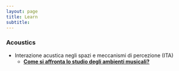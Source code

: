 ```yaml
---
layout: page
title: Learn
subtitle:
---
```


<head>
<!-- Google Tag Manager -->
<script>(function(w,d,s,l,i){w[l]=w[l]||[];w[l].push({'gtm.start':
new Date().getTime(),event:'gtm.js'});var f=d.getElementsByTagName(s)[0],
j=d.createElement(s),dl=l!='dataLayer'?'&l='+l:'';j.async=true;j.src=
'https://www.googletagmanager.com/gtm.js?id='+i+dl;f.parentNode.insertBefore(j,f);
})(window,document,'script','dataLayer','GTM-W9GZSVS');</script>
<!-- End Google Tag Manager -->
</head>
<body>
<!-- Google Tag Manager (noscript) -->
<noscript><iframe src="https://www.googletagmanager.com/ns.html?id=GTM-W9GZSVS"
height="0" width="0" style="display:none;visibility:hidden"></iframe></noscript>
<!-- End Google Tag Manager (noscript) -->
</body>

### Acoustics

- Interazione acustica negli spazi e meccanismi di percezione (ITA)
  - [**Come si affronta lo studio degli ambienti musicali?**](https://velitch.github.io/velitch/2021-11-02-acustica/)
